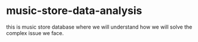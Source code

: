 # music-store-data-analysis
this is music store database where we will understand how we will solve the complex issue we face.


